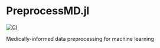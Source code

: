 # PreprocessMD.jl

[![CI](https://github.com/AshlinHarris/PreprocessMD.jl/actions/workflows/ci.yml/badge.svg)](https://github.com/AshlinHarris/PreprocessMD.jl/actions/workflows/ci.yml)

Medically-informed data preprocessing for machine learning

<!-- Biomedical data sets are messy! 

, and sources of bias can't always be known without clinical experience.

using medical codes to cluster the data so we get smaller, more efficient DataFrames with less class imbalance.
-->

